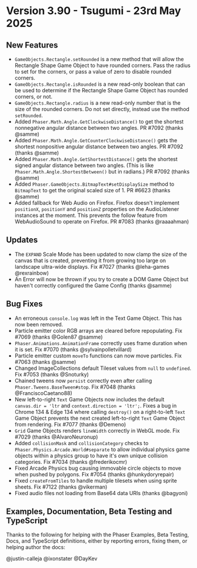 # Version 3.90 - Tsugumi - 23rd May 2025

## New Features

* `GameObjects.Rectangle.setRounded` is a new method that will allow the Rectangle Shape Game Object to have rounded corners. Pass the radius to set for the corners, or pass a value of zero to disable rounded corners.
* `GameObjects.Rectangle.isRounded` is a new read-only boolean that can be used to determine if the Rectangle Shape Game Object has rounded corners, or not.
* `GameObjects.Rectangle.radius` is a new read-only number that is the size of the rounded corners. Do not set directly, instead use the method `setRounded`.
* Added `Phaser.Math.Angle.GetClockwiseDistance()` to get the shortest nonnegative angular distance between two angles. PR #7092 (thanks @samme)
* Added `Phaser.Math.Angle.GetCounterClockwiseDistance()` gets the shortest nonpositive angular distance between two angles. PR #7092 (thanks @samme)
* Added `Phaser.Math.Angle.GetShortestDistance()` gets the shortest signed angular distance between two angles. (This is like `Phaser.Math.Angle.ShortestBetween()` but in radians.) PR #7092 (thanks @samme)
* Added `Phaser.GameObjects.BitmapText#setDisplaySize` method to `BitmapText` to get the original scaled size of 1. PR #6623 (thanks @samme)
* Added fallback for Web Audio on Firefox. Firefox doesn't implement `positionX`, `positionY` and `positionZ` properties on the AudioListener instances at the moment. This prevents the follow feature from WebAudioSound to operate on Firefox. PR #7083 (thanks @raaaahman)

## Updates

* The `EXPAND` Scale Mode has been updated to now clamp the size of the canvas that is created, preventing it from growing too large on landscape ultra-wide displays. Fix #7027 (thanks @leha-games @rexrainbow)
* An Error will now be thrown if you try to create a DOM Game Object but haven't correctly configured the Game Config (thanks @samme)

## Bug Fixes

* An erroneous `console.log` was left in the Text Game Object. This has now been removed.
* Particle emitter color RGB arrays are cleared before repopulating. Fix #7069 (thanks @Golen87 @samme)
* `Phaser.Animations.AnimationFrame` correctly uses frame duration when it is set. Fix #7070 (thanks @sylvainpolletvillard)
* Particle emitter custom `moveTo` functions can now move particles. Fix #7063 (thanks @samme)
* Changed ImageCollections default Tileset values from `null` to `undefined`. Fix #7053 (thanks @Snoturky)
* Chained tweens now `persist` correctly even after calling `Phaser.Tweens.BaseTween#stop`. Fix #7048 (thanks @FranciscoCaetano88)
* New left-to-right `Text` Game Objects now includes the default `canvas.dir = 'ltr` and `context.direction = 'ltr';`. Fixes a bug in Chrome 134 & Edge 134 where calling `destroy()` on a right-to-left `Text` Game Object prevents the next created left-to-right `Text` Game Object from rendering. Fix #7077 (thanks @Demeno)
* `Grid` Game Objects renders `lineWidth` correctly in WebGL mode. Fix #7029 (thanks @AlvaroNeuronup)
* Added `collisionMask` and `collisionCategory` checks to `Phaser.Physics.Arcade.World#separate` to allow individual physics game objects within a physics group to have it's own unique collision categories. Fix #7034 (thanks @frederikocmr)
* Fixed Arcade Physics bug causing immovable circle objects to move when pushed by polygons. Fix #7054 (thanks @hunkydoryrepair)
* Fixed `createFromTiles` to handle multiple tilesets when using sprite sheets. Fix #7122 (thanks @vikerman)
* Fixed audio files not loading from Base64 data URIs (thanks @bagyoni)

## Examples, Documentation, Beta Testing and TypeScript

Thanks to the following for helping with the Phaser Examples, Beta Testing, Docs, and TypeScript definitions, either by reporting errors, fixing them, or helping author the docs:

@justin-calleja
@ixonstater
@DayKev
